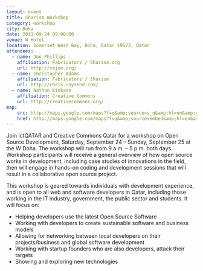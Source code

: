 ```yaml
---
layout: event
title: Sharism Workshop
category: workshop
city: Doha
date: 2011-09-24 09:00:00
venue: W Hotel
location: Somerset West Bay, Doha, Qatar 19573, Qatar
attendees:
  - name: Jon Phillips
    affiliation: Fabricatorz / Sharism.org
    url: http://rejon.org/
  - name: Christopher Adams
    affiliation: Fabricatorz / Sharism
    url: http://chris.raysend.com/
  - name: Nathan Kinkade
    affiliation: Creative Commons
    url: http://creativecommons.org/
map:
    src: http://maps.google.com/maps?f=q&amp;source=s_q&amp;hl=en&amp;geocode=&amp;q=W+Doha+Hotel+%26+Residences+Hotel,+Doha,+Ad+Dawhah,+Qatar&amp;aq=0&amp;sll=25.301045,51.520877&amp;sspn=0.068984,0.131922&amp;vpsrc=0&amp;ie=UTF8&amp;hq=W+Doha+Hotel+%26+Residences+Hotel,+Doha,+Ad+Dawhah,+Qatar&amp;t=m&amp;ll=25.32919,51.530943&amp;spn=0.020171,0.032015&amp;output=embed
    href: http://maps.google.com/maps?f=q&amp;source=embed&amp;hl=en&amp;geocode=&amp;q=W+Doha+Hotel+%26+Residences+Hotel,+Doha,+Ad+Dawhah,+Qatar&amp;aq=0&amp;sll=25.301045,51.520877&amp;sspn=0.068984,0.131922&amp;vpsrc=0&amp;ie=UTF8&amp;hq=W+Doha+Hotel+%26+Residences+Hotel,+Doha,+Ad+Dawhah,+Qatar&amp;t=m&amp;ll=25.32919,51.530943&amp;spn=0.020171,0.032015
---
```


Join ictQATAR and Creative Commons Qatar for a workshop on Open Source Development, Saturday, September 24 – Sunday, September 25 at the W Doha. The workshop will run from 9 a.m. – 5 p.m. both days. Workshop participants will receive a general overview of how open source works in development, including case studies of innovations in the field, then will engage in hands-on coding and development sessions that will result in a collaborative open source project.

This workshop is geared towards individuals with development experience, and is open to all web and software developers in Qatar, including those working in the IT industry, government, the public sector and students. It will focus on:

* Helping developers use the latest Open Source Software
* Working with developers to create sustainable software and business models
* Allowing for networking between local developers on their projects/business and global software development
* Working with startup founders who are also developers, attack their targets
* Showing and exploring new technologies
